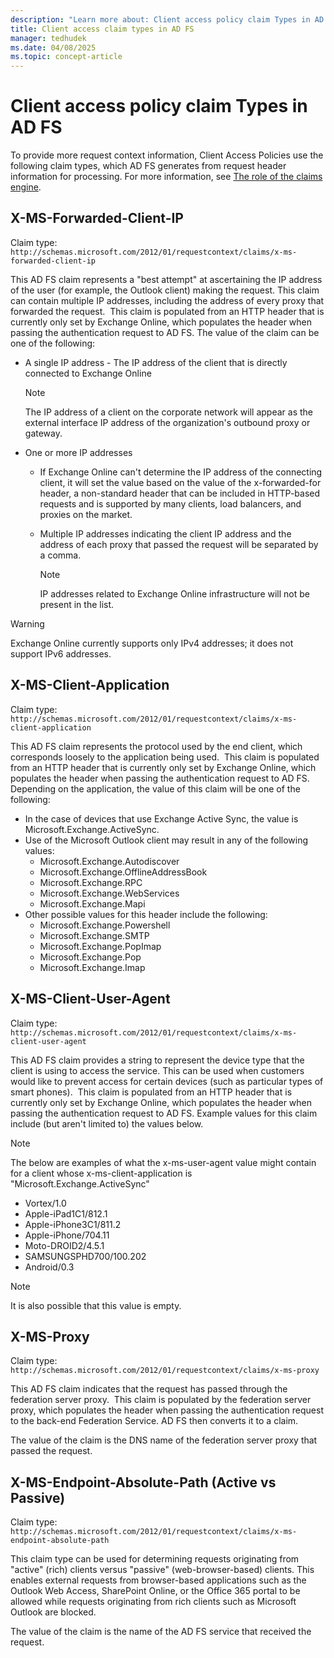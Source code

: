 ```yaml
---
description: "Learn more about: Client access policy claim Types in AD FS"
title: Client access claim types in AD FS
manager: tedhudek
ms.date: 04/08/2025
ms.topic: concept-article
---
```



# Client access policy claim Types in AD FS

To provide more request context information, Client Access Policies use the following claim types, which AD FS generates from request header information for processing.  For more information, see [The role of the claims engine](../technical-reference/the-role-of-the-claims-engine.md).

## X-MS-Forwarded-Client-IP

Claim type: `http://schemas.microsoft.com/2012/01/requestcontext/claims/x-ms-forwarded-client-ip`

This AD FS claim represents a "best attempt" at ascertaining the IP address of the user (for example, the Outlook client) making the request. This claim can contain multiple IP addresses, including the address of every proxy that forwarded the request.  This claim is populated from an HTTP header that is currently only set by Exchange Online, which populates the header when passing the authentication request to AD FS. The value of the claim can be one of the following:


- A single IP address - The IP address of the client that is directly connected to Exchange Online

    >[!NOTE]
    >The IP address of a client on the corporate network will appear as the external interface IP address of the organization's outbound proxy or gateway.

- One or more IP addresses
  - If Exchange Online can't determine the IP address of the connecting client, it will set the value based on the value of the x-forwarded-for header, a non-standard header that can be included in HTTP-based requests and is supported by many clients, load balancers, and proxies on the market.
  - Multiple IP addresses indicating the client IP address and the address of each proxy that passed the request will be separated by a comma.

    >[!NOTE]
    >IP addresses related to Exchange Online infrastructure will not be present in the list.

>[!WARNING]
>Exchange Online currently supports only IPv4 addresses; it does not support IPv6 addresses.

## X-MS-Client-Application

Claim type: `http://schemas.microsoft.com/2012/01/requestcontext/claims/x-ms-client-application`

This AD FS claim represents the protocol used by the end client, which corresponds loosely to the application being used.  This claim is populated from an HTTP header that is currently only set by Exchange Online, which populates the header when passing the authentication request to AD FS. Depending on the application, the value of this claim will be one of the following:

- In the case of devices that use Exchange Active Sync, the value is Microsoft.Exchange.ActiveSync.
- Use of the Microsoft Outlook client may result in any of the following values:
  - Microsoft.Exchange.Autodiscover
  - Microsoft.Exchange.OfflineAddressBook
  - Microsoft.Exchange.RPC
  - Microsoft.Exchange.WebServices
  - Microsoft.Exchange.Mapi
- Other possible values for this header include the following:
  - Microsoft.Exchange.Powershell
  - Microsoft.Exchange.SMTP
  - Microsoft.Exchange.PopImap
  - Microsoft.Exchange.Pop
  - Microsoft.Exchange.Imap

## X-MS-Client-User-Agent

Claim type: `http://schemas.microsoft.com/2012/01/requestcontext/claims/x-ms-client-user-agent`

This AD FS claim provides a string to represent the device type that the client is using to access the service. This can be used when customers would like to prevent access for certain devices (such as particular types of smart phones).  This claim is populated from an HTTP header that is currently only set by Exchange Online, which populates the header when passing the authentication request to AD FS. Example values for this claim include (but aren't limited to) the values below.

>[!NOTE]
>The below are examples of what the x-ms-user-agent value might contain for a client whose x-ms-client-application is "Microsoft.Exchange.ActiveSync"

- Vortex/1.0
- Apple-iPad1C1/812.1
- Apple-iPhone3C1/811.2
- Apple-iPhone/704.11
- Moto-DROID2/4.5.1
- SAMSUNGSPHD700/100.202
- Android/0.3

>[!NOTE]
>It is also possible that this value is empty.

## X-MS-Proxy

Claim type: `http://schemas.microsoft.com/2012/01/requestcontext/claims/x-ms-proxy`

This AD FS claim indicates that the request has passed through the federation server proxy.  This claim is populated by the federation server proxy, which populates the header when passing the authentication request to the back-end Federation Service. AD FS then converts it to a claim.

The value of the claim is the DNS name of the federation server proxy that passed the request.

## X-MS-Endpoint-Absolute-Path (Active vs Passive)

Claim type: `http://schemas.microsoft.com/2012/01/requestcontext/claims/x-ms-endpoint-absolute-path`

This claim type can be used for determining requests originating from "active" (rich) clients versus "passive" (web-browser-based) clients. This enables external requests from browser-based applications such as the Outlook Web Access, SharePoint Online, or the Office 365 portal to be allowed while requests originating from rich clients such as Microsoft Outlook are blocked.

The value of the claim is the name of the AD FS service that received the request.

